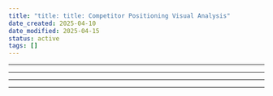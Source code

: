 ```yaml
---
title: "title: title: Competitor Positioning Visual Analysis"
date_created: 2025-04-10
date_modified: 2025-04-15
status: active
tags: []
---
```


---

---

---

---


